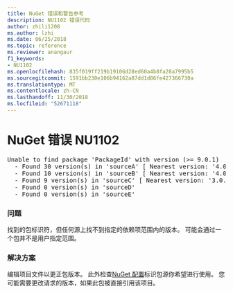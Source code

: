 ```yaml
---
title: NuGet 错误和警告参考
description: NU1102 错误代码
author: zhili1208
ms.author: lzhi
ms.date: 06/25/2018
ms.topic: reference
ms.reviewer: anangaur
f1_keywords:
- NU1102
ms.openlocfilehash: 835f019ff219b19106d28ed60a4b8fa28a7995b5
ms.sourcegitcommit: 1591bb230e106b94162a87dd1d86fe427366730a
ms.translationtype: MT
ms.contentlocale: zh-CN
ms.lasthandoff: 11/30/2018
ms.locfileid: "52671118"
---
```

# <a name="nuget-error-nu1102"></a>NuGet 错误 NU1102

<pre>Unable to find package 'PackageId' with version (>= 9.0.1)<br/>  - Found 30 version(s) in 'sourceA' [ Nearest version: '4.0.0' ]<br/>  - Found 10 version(s) in 'sourceB' [ Nearest version: '4.0.0-rc-2129' ]<br/>  - Found 9 version(s) in 'sourceC' [ Nearest version: '3.0.0-beta-00032' ]<br/>  - Found 0 version(s) in 'sourceD'<br/>  - Found 0 version(s) in 'sourceE'</pre>

### <a name="issue"></a>问题
找到的包标识符，但任何源上找不到指定的依赖项范围内的版本。 可能会通过一个包并不是用户指定范围。

### <a name="solution"></a>解决方案
编辑项目文件以更正包版本。 此外检查[NuGet 配置](../../consume-packages/Configuring-NuGet-Behavior.md)标识包源你希望进行使用。 您可能需要更改请求的版本，如果此包被直接引用该项目。
